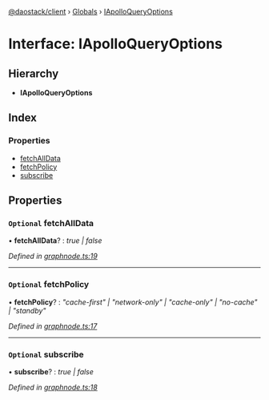 [@daostack/client](../README.md) › [Globals](../globals.md) › [IApolloQueryOptions](iapolloqueryoptions.md)

# Interface: IApolloQueryOptions

## Hierarchy

* **IApolloQueryOptions**

## Index

### Properties

* [fetchAllData](iapolloqueryoptions.md#optional-fetchalldata)
* [fetchPolicy](iapolloqueryoptions.md#optional-fetchpolicy)
* [subscribe](iapolloqueryoptions.md#optional-subscribe)

## Properties

### `Optional` fetchAllData

• **fetchAllData**? : *true | false*

*Defined in [graphnode.ts:19](https://github.com/daostack/client/blob/84a7af3/src/graphnode.ts#L19)*

___

### `Optional` fetchPolicy

• **fetchPolicy**? : *"cache-first" | "network-only" | "cache-only" | "no-cache" | "standby"*

*Defined in [graphnode.ts:17](https://github.com/daostack/client/blob/84a7af3/src/graphnode.ts#L17)*

___

### `Optional` subscribe

• **subscribe**? : *true | false*

*Defined in [graphnode.ts:18](https://github.com/daostack/client/blob/84a7af3/src/graphnode.ts#L18)*
